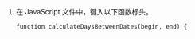 1. 在 JavaScript 文件中，键入以下函数标头。

    ```javascript{:copy}
    function calculateDaysBetweenDates(begin, end) {
    ```
    